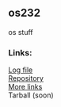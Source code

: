 ## os232
os stuff


### Links:
[Log file](./TXT/mylog.txt)<br>
[Repository](https://github.com/riorio805/os232)<br>
[More links](https://riorio805.github.io/os232/LINKS)<br>
Tarball (soon)